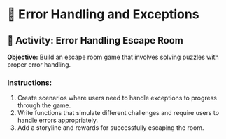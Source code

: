 # 🏰 Error Handling and Exceptions

## 🎯 Activity: Error Handling Escape Room

**Objective:** Build an escape room game that involves solving puzzles with proper error handling.

### Instructions:
1. Create scenarios where users need to handle exceptions to progress through the game.
2. Write functions that simulate different challenges and require users to handle errors appropriately.
3. Add a storyline and rewards for successfully escaping the room.